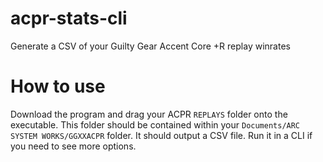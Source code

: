 # acpr-stats-cli
Generate a CSV of your Guilty Gear Accent Core +R replay winrates

# How to use
Download the program and drag your ACPR `REPLAYS` folder onto the executable. This folder should be contained within your `Documents/ARC SYSTEM WORKS/GGXXACPR` folder. It should output a CSV file.
Run it in a CLI if you need to see more options.
